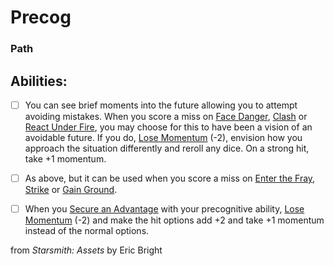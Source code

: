 # Precog
### Path


## Abilities:


- [ ] You can see brief moments into the future allowing you to attempt avoiding mistakes. When you score a miss on [Face Danger](4._Moves/Adventure/Face_Danger.md), [Clash](Clash.md) or [React Under Fire](React_Under_Fire.md), you may choose for this to have been a vision of an avoidable future. If you do, [Lose Momentum](Lose_Momentum.md) (-2), envision how you approach the situation differently and reroll any dice. On a strong hit, take +1 momentum.

- [ ] As above, but it can be used when you score a miss on [Enter the Fray](Enter_the_Fray.md), [Strike](Strike.md) or [Gain Ground](Gain_Ground.md).

- [ ] When you [Secure an Advantage](4._Moves/Adventure/Secure_an_Advantage.md) with your precognitive ability, [Lose Momentum](Lose_Momentum.md) (-2) and make the hit options add +2 and take +1 momentum instead of the normal options.



from *Starsmith: Assets* by Eric Bright